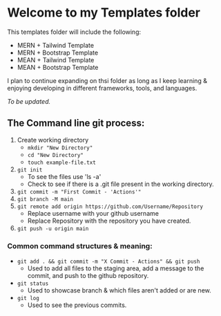 # Welcome to my Templates folder
This templates folder will include the following:

- MERN + Tailwind Template
- MERN + Bootstrap Template
- MEAN + Tailwind Template
- MEAN + Bootstrap Template

I plan to continue expanding on thsi folder as long as I keep learning & enjoying developing in different frameworks, tools, and languages.

*To be updated.*

## The Command line git process:

1. Create working directory
    - ```mkdir "New Directory"```
    - ```cd "New Directory"```
    - ```touch example-file.txt```
2. ```git init```
    - To see the files use 'ls -a'
    - Check to see if there is a .git file present in the working directory.
3. ```git commit -m "First Commit - 'Actions'"```
4. ```git branch -M main```
5. ```git remote add origin https://github.com/Username/Repository```
    - Replace username with your github username
    - Replace Repository with the repository you have created.
6. ```git push -u origin main```

### Common command structures & meaning:

- ```git add . && git commit -m "X Commit - Actions" && git push```
    - Used to add all files to the staging area, add a message to the commit, and push to the github repository.
- ```git status```
    - Used to showcase branch & which files aren't added or are new.
- ```git log```
    - Used to see the previous commits.